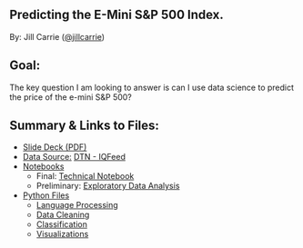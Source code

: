 ## Predicting the E-Mini S&P 500 Index. 

By: Jill Carrie ([@jillcarrie](https://github.com/jillcarrie/))

## Goal:

The key question I am looking to answer is can I use data science to predict the price of the e-mini S&P 500?

## Summary & Links to Files:
- [Slide Deck (PDF)](presentation/stocks.pdf)
- [Data Source:](https://registry.opendata.aws/amazon-reviews/) [DTN - IQFeed](http://www.iqfeed.net/index.cfm?displayaction=support&section=map)
- [Notebooks](notebooks/)
    - Final: [Technical Notebook](notebooks/stocks.ipynb)
    - Preliminary: [Exploratory Data Analysis](notebooks/Stocks_DataCleaningEDA.ipynb)
- [Python Files](python_files/)
    - [Language Processing](python_files/nlp.py)
    - [Data Cleaning](python_files/data_cleaning.py)
    - [Classification](python_files/classification.py)
    - [Visualizations](python_files/visualizations.py)


